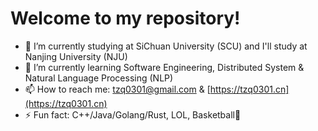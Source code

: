 # Welcome to my repository!

- 🔭 I’m currently studying at SiChuan University (SCU) and I'll study at Nanjing University (NJU)
- 🌱 I’m currently learning Software Engineering, Distributed System & Natural Language Processing (NLP)
- 📫 How to reach me: tzq0301@gmail.com & [https://tzq0301.cn](https://tzq0301.cn)
- ⚡ Fun fact: C++/Java/Golang/Rust, LOL, Basketball🏀
